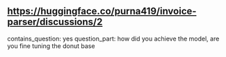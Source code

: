## https://huggingface.co/purna419/invoice-parser/discussions/2

contains_question: yes
question_part: how did you achieve the model, are you fine tuning the donut base